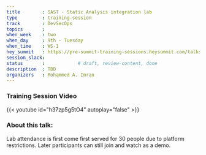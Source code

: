 ```yaml
---
title        : SAST - Static Analysis integration lab
type         : training-session
track        : DevSecOps
topics       : 
when_week    : two
when_day     : 9th - Tuesday
when_time    : WS-1
hey_summit   : https://pre-summit-training-sessions.heysummit.com/talks/sast-static-analysis-integration-lab/
session_slack:
status       :            # draft, review-content, done
description  : TBD
organizers   : Mohammed A. Imran
---
```

### Training Session Video

{{< youtube id="h37zp5g5tO4" autoplay="false" >}} 

### About this talk:

Lab attendance is first come first served for 30 people due to platform restrictions. 
Later participants can still join and watch as a demo.




